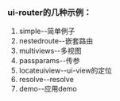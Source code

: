 ### ui-router的几种示例：
1. simple--简单例子
2. nestedroute--嵌套路由
3. multiviews--多视图
4. passparams--传参
5. locateuiview--ui-view的定位
6. resolve--resolve
7. demo--应用demo
